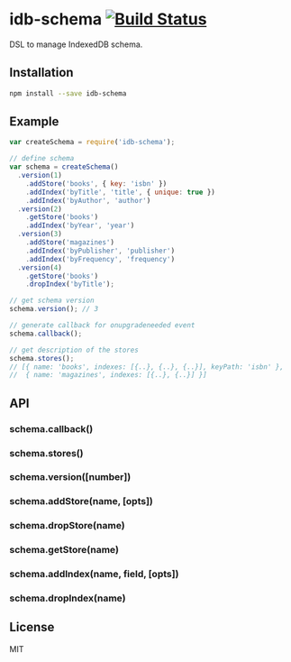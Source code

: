 # idb-schema [![Build Status](https://travis-ci.org/treojs/idb-schema.png?branch=master)](https://travis-ci.org/treojs/idb-schema)

DSL to manage IndexedDB schema.

## Installation

```bash
npm install --save idb-schema
```

## Example

```js
var createSchema = require('idb-schema');

// define schema
var schema = createSchema()
  .version(1)
    .addStore('books', { key: 'isbn' })
    .addIndex('byTitle', 'title', { unique: true })
    .addIndex('byAuthor', 'author')
  .version(2)
    .getStore('books')
    .addIndex('byYear', 'year')
  .version(3)
    .addStore('magazines')
    .addIndex('byPublisher', 'publisher')
    .addIndex('byFrequency', 'frequency')
  .version(4)
    .getStore('books')
    .dropIndex('byTitle');

// get schema version
schema.version(); // 3

// generate callback for onupgradeneeded event
schema.callback();

// get description of the stores
schema.stores();
// [{ name: 'books', indexes: [{..}, {..}, {..}], keyPath: 'isbn' },
//  { name: 'magazines', indexes: [{..}, {..}] }]
```

## API

### schema.callback()
### schema.stores()
### schema.version([number])
### schema.addStore(name, [opts])
### schema.dropStore(name)
### schema.getStore(name)
### schema.addIndex(name, field, [opts])
### schema.dropIndex(name)

## License

MIT
